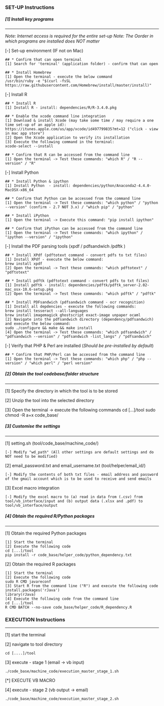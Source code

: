 ### SET-UP Instructions

##### [1] Install key programs
---------------------------

_Note: Internet access is required for the entire set-up_
_Note: The Oorder in which programs are installed does NOT matter_

[-] Set-up environment (IF not on Mac)
````
## * Confirm that can open terminal
[1] Search for 'terminal' (application folder) - confirm that can open

## * Install Homebrew 
[1] Open the terminal - execute the below command
/usr/bin/ruby -e "$(curl -fsSL https://raw.githubusercontent.com/Homebrew/install/master/install)"

````

[-] Install R  
````	
## * Install R
[1] Install R - install: dependencies/R/R-3.4.0.pkg

## * Enable the xcode command line integration
[1] Download & install Xcode (may take some time / may require a one time set-up of an apple id): https://itunes.apple.com/us/app/xcode/id497799835?mt=12 ("click - view in mac app store") 
[2] Open the Xcode application to verify its installation
[3] Execute the following command in the terminal:
xcode-select --install

## * Confirm that R can be accessed from the command line
[1] Open the terminal -> Test these commands: "which R" / "R --version" / "R"
````

[-] Install Python 
````
## * Install Python & ipython
[1] Install Python  - install: dependencies/python/Anaconda2-4.4.0-MacOSX-x86_64

## * Confirm that Python can be accessed from the command line
[1] Open the terminal -> Test these commands: "which python" / "python --version" (confirm - 2.7 NOT 3.x) / "which pip" / "python"

## * Install iPython
[1] Open the terminal -> Execute this command: "pip install ipython"

## * Confirm that iPython can be accessed from the command line
[1] Open the terminal -> Test these commands: "which ipython" / "ipython --version" / "ipython"

````

[-] Install the PDF parsing tools (xpdf / pdfsandwich /pdftk )
````
## * Install XPdf (pdftotext command - convert pdfs to txt files)
[1] Install XPdf - execute the below command:
brew install xpdf
[2] Open the terminal -> Test these commands: "which pdftotext" / "pdftotext"

## * Install pdftk (pdftotext command - convert pdfs to txt files)
[1] Install pdftk - install: dependencies/pdftk/pdftk_server-2.02-mac_osx-10.6-setup.pkg
[2] Open the terminal -> Test these commands: "which pdftk" / "pdftk"

## * Install PDFsandwich (pdfsandwich command - ocr recognition)
[1] Install all depdencies - execute the following commands:
brew install tesseract --all-languages                           
brew install imagemagick ghostscript exact-image unpaper ocaml 
[2] Navigate into the pdfsandwich directory (dependency/pdfsandwich) and execute the below command:
sudo ./configure && make && make install 
[4] Open the terminal -> Test these commands: "which pdfsandwich" / "pdfsandwich --version" / "pdfsandwich -list_langs" / "pdfsandwich"
````

[-] Verify that PHP & Perl are installed (_Should be pre-installed by default_)
````
## * Confirm that PHP/Perl can be accessed from the command line
[1] Open the terminal -> Test these commands: "which php" / "php --version" / "which perl" / "perl version"

````

##### [2] Obtain the tool codebase/folder structure 
---------------------------

[1] Specify the directory in which the tool is to be stored

[2] Unzip the tool into the selected directory

[3] Open the terminal -> execute the following commands
cd [...]/tool
sudo chmod -R a+x code_base/


##### [3] Customise the settings
---------------------------

[1] setting.sh (tool/code_base/machine_code/)
````
[-] Modify "wd_path" (All other settings are default settings and do NOT need to be modified)
````

[2] email_password.txt and email_username.txt (tool/helper/email_id/)
````
[-] Modify the contents of both txt files - email address and password of the gmail account which is to be used to receive and send emails
````

[3] Excel macro integration
````
[-] Modify the excel macro to (a) read in data from (.csv) from tool/vb_interface/input and (b) output data (.xlsx and .pdf) to tool/vb_interface/output
````

##### [4] Obtain the required R/Python packages
---------------------------

[1] Obtain the required Python packages
````
[1] Start the terminal
[2] Execute the following code 
cd [...]/tool
pip install -r code_base/helper_code/python_dependency.txt
````

[2] Obtain the required R packages
````
[1] Start the terminal
[2] Execute the following code 
sudo R CMD javareconf
[3] Start R from the command line ("R") and execute the following code
install.packages('rJava')
library(rJava)
[4] Execute the following code from the command line
cd [...]/tool
R CMD BATCH --no-save code_base/helper_code/R_dependency.R 
````

### EXECUTION Instructions
----------------------------------------------------------------------------

[1] start the terminal

[2] navigate to tool directory
````
cd [....]/tool
````

[3] execute - stage 1 (email -> vb input)
````
./code_base/machine_code/execution_master_stage_1.sh
````

[*] EXECUTE VB MACRO


[4] execute - stage 2 (vb output -> email)
````
./code_base/machine_code/execution_master_stage_2.sh
````
